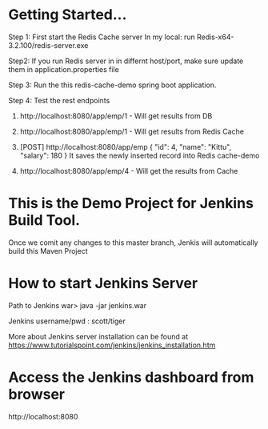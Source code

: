 # Getting Started...

Step 1: First start the Redis Cache server
In my local: run Redis-x64-3.2.100/redis-server.exe

Step2: If you run Redis server in in differnt host/port, make sure update them in application.properties file

Step 3: Run the this redis-cache-demo spring boot application.

Step 4: Test the rest endpoints

1. http://localhost:8080/app/emp/1 - Will get results from DB
2. http://localhost:8080/app/emp/1 - Will get results from Redis Cache

1. [POST] http://localhost:8080/app/emp
{
    "id": 4,
    "name": "Kittu",
    "salary": 180
}
 It saves the newly inserted record into Redis cache-demo
 2. http://localhost:8080/app/emp/4 - Will get the results from Cache
 
 
 # This is the Demo Project for Jenkins Build Tool.
 
 Once we comit any changes to this master branch, Jenkis will automatically build this Maven Project
 
 # How to start Jenkins Server
 Path to Jenkins war> java -jar jenkins.war
 
 Jenkins username/pwd : scott/tiger
 
 More about Jenkins server installation can be found at https://www.tutorialspoint.com/jenkins/jenkins_installation.htm
 
 
 # Access the Jenkins dashboard from browser
 
 http://localhost:8080
 
 
 

